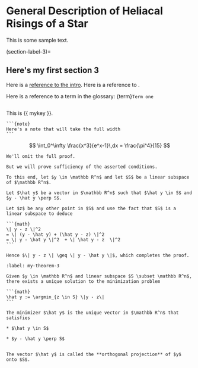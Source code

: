 # General Description of Heliacal Risings of a Star

This is some sample text.

(section-label-3)=
## Here's my first section 3

Here is a [reference to the intro](intro.md). Here is a reference to [](section-label-3).

Here is a reference to a term in the glossary: {term}`Term one`
```{index} reference
```

This is {{ mykey }}.

````{div} full-width
```{note}
Here's a note that will take the full width
```
````

$$
  \int_0^\infty \frac{x^3}{e^x-1}\,dx = \frac{\pi^4}{15}
$$

````{prf:proof}
We'll omit the full proof.

But we will prove sufficiency of the asserted conditions.

To this end, let $y \in \mathbb R^n$ and let $S$ be a linear subspace of $\mathbb R^n$.

Let $\hat y$ be a vector in $\mathbb R^n$ such that $\hat y \in S$ and $y - \hat y \perp S$.

Let $z$ be any other point in $S$ and use the fact that $S$ is a linear subspace to deduce

```{math}
\| y - z \|^2
= \| (y - \hat y) + (\hat y - z) \|^2
= \| y - \hat y \|^2  + \| \hat y - z  \|^2
```

Hence $\| y - z \| \geq \| y - \hat y \|$, which completes the proof.
````

````{prf:theorem} Orthogonal-Projection-Theorem
:label: my-theorem-3

Given $y \in \mathbb R^n$ and linear subspace $S \subset \mathbb R^n$,
there exists a unique solution to the minimization problem

```{math}
\hat y := \argmin_{z \in S} \|y - z\|
```

The minimizer $\hat y$ is the unique vector in $\mathbb R^n$ that satisfies

* $\hat y \in S$

* $y - \hat y \perp S$


The vector $\hat y$ is called the **orthogonal projection** of $y$ onto $S$.
````
